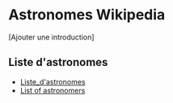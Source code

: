 # Astronomes Wikipedia

[Ajouter une introduction]


## Liste d'astronomes

*  [Liste_d'astronomes](https://fr.wikipedia.org/wiki/Liste_d'astronomes)
*  [List of astronomers][def]

[def]: https://en.wikipedia.org/wiki/List_of_astronomers